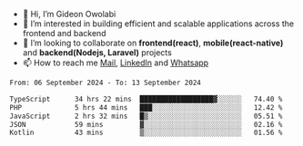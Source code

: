 - 👋 Hi, I’m Gideon Owolabi
- 👀 I’m interested in building efficient and scalable applications across the frontend and backend
- 💞️ I’m looking to collaborate on <b>frontend(react)</b>, <b>mobile(react-native)</b> and <b>backend(Nodejs, Laravel)</b> projects
- 📫 How to reach me <a href="mailto:gideoniyin2021@gmail.com">Mail</a>, <a href="https://www.linkedin.com/in/gideon-owolabi-9b667a232/">LinkedIn</a> and <a href="https://wa.me/2348055377085">Whatsapp</a>

<!---
gude1/gude1 is a ✨ special ✨ repository because its `README.md` (this file) appears on your GitHub profile.
You can click the Preview link to take a look at your changes.
--->

<!--START_SECTION:waka-->

```txt
From: 06 September 2024 - To: 13 September 2024

TypeScript      34 hrs 22 mins  ██████████████████▓░░░░░░   74.40 %
PHP             5 hrs 44 mins   ███░░░░░░░░░░░░░░░░░░░░░░   12.42 %
JavaScript      2 hrs 32 mins   █▒░░░░░░░░░░░░░░░░░░░░░░░   05.51 %
JSON            59 mins         ▓░░░░░░░░░░░░░░░░░░░░░░░░   02.16 %
Kotlin          43 mins         ▒░░░░░░░░░░░░░░░░░░░░░░░░   01.56 %
```

<!--END_SECTION:waka-->
